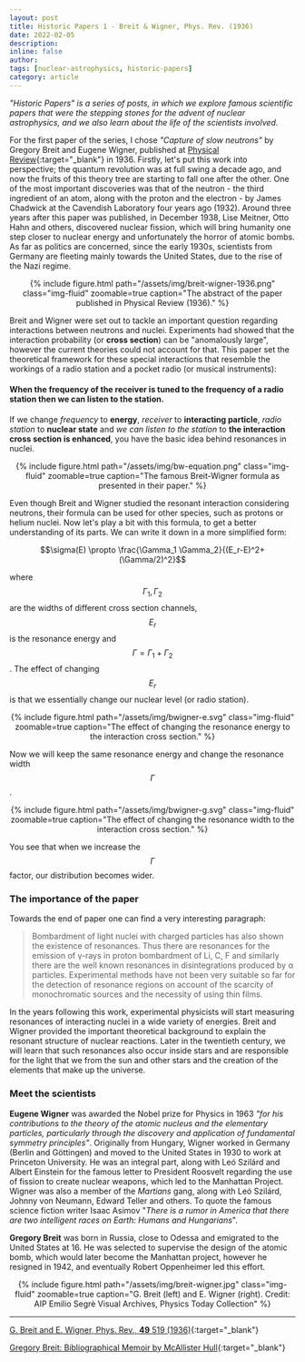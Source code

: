 ```yaml
---
layout: post
title: Historic Papers 1 - Breit & Wigner, Phys. Rev. (1936)
date: 2022-02-05
description:
inline: false
author:
tags: [nuclear-astrophysics, historic-papers]
category: article
---
```


*"Historic Papers" is a series of posts, in which we explore famous scientific papers that were the stepping stones for the advent of nuclear astrophysics, and we also learn about the life of the scientists involved.* <br>


For the first paper of the series, I chose *"Capture of slow neutrons"* by Gregory Breit and Eugene Wigner, published at [Physical Review](https://journals.aps.org/pr/abstract/10.1103/PhysRev.49.519){:target="\_blank"} in 1936. Firstly, let's put this work into perspective; the quantum revolution was at full swing a decade ago, and now the fruits of this theory tree are starting to fall one after the other. One of the most important discoveries was that of the neutron - the third ingredient of an atom, along with the proton and the electron - by James Chadwick at the Cavendish Laboratory four years ago (1932). Around three years after this paper was published, in December 1938, Lise Meitner, Otto Hahn and others, discovered nuclear fission, which will bring humanity one step closer to nuclear energy and unfortunately the horror of atomic bombs. As far as politics are concerned, since the early 1930s, scientists from Germany are fleeting mainly towards the United States, due to the rise of the Nazi regime.

<center>
    <div class="row justify-content-sm-center">
        <div class="col-sm mt-2 mt-md-0">
            {% include figure.html path="/assets/img/breit-wigner-1936.png" class="img-fluid" zoomable=true caption="The abstract of the paper published in Physical Review (1936)." %}
        </div>
    </div>
</center>

Breit and Wigner were set out to tackle an important question regarding interactions between neutrons and nuclei. Experiments had showed that the interaction probability (or **cross section**) can be "anomalously large", however the current theories could not account for that. This paper set the theoretical framework for these special interactions that resemble the workings of a radio station and a pocket radio (or musical instruments):

#### When the **frequency** of the **receiver** is tuned to the **frequency** of a **radio station** then **we can listen to the station**.

If we change *frequency* to **energy**, *receiver* to **interacting particle**,
*radio station* to **nuclear state** and *we can listen to the station* to **the interaction cross section is enhanced**,
you have the basic idea behind resonances in nuclei.



<center>
    <div class="row justify-content-sm-center">
        <div class="col-sm mt-3 mt-md-0">
            {% include figure.html path="/assets/img/bw-equation.png" class="img-fluid" zoomable=true caption="The famous Breit-Wigner formula as presented in their paper." %}
        </div>
    </div>
</center>

Even though Breit and Wigner studied the resonant interaction considering neutrons, their formula can be used for other species, such as protons or helium nuclei. Now let's play a bit with this formula, to get a better understanding of its parts. We can write it down in a more simplified form:

$$\sigma(E) \propto \frac{\Gamma_1 \Gamma_2}{(E_r-E)^2+(\Gamma/2)^2}$$

where $$\Gamma_1, \Gamma_2$$ are the widths of different cross section channels, $$E_r$$ is the resonance energy and $$\Gamma = \Gamma_1+\Gamma_2$$. The effect of changing $$E_r$$ is
that we essentially change our nuclear level (or radio station).

<center>
    <div class="row justify-content-sm-center">
        <div class="col-sm mt-3 mt-md-0">
            {% include figure.html path="/assets/img/bwigner-e.svg" class="img-fluid" zoomable=true caption="The effect of changing the resonance energy to the interaction cross section." %}
        </div>
    </div>
</center>

Now we will keep the same resonance energy and change the resonance width $$\Gamma$$.

<center>
    <div class="row justify-content-sm-center">
        <div class="col-sm mt-3 mt-md-0">
            {% include figure.html path="/assets/img/bwigner-g.svg" class="img-fluid" zoomable=true caption="The effect of changing the resonance width to the interaction cross section." %}
        </div>
    </div>
</center>

You see that when we increase the $$\Gamma$$ factor, our distribution becomes wider.

### The importance of the paper

Towards the end of paper one can find a very interesting paragraph:

><i class="fas fa-quote-left"></i> Bombardment of light nuclei with charged particles has also shown the existence of resonances.
Thus there are resonances for the emission of γ-rays in proton bombardment of Li, C, F and
similarly there are the well known resonances in
disintegrations produced by α particles. Experimental methods have not been very suitable so
far for the detection of resonance regions on account of the scarcity of monochromatic sources
and the necessity of using thin films.

In the years following this work, experimental physicists will start measuring resonances of interacting
nuclei in a wide variety of energies. Breit and Wigner provided the important theoretical background to
explain the resonant structure of nuclear reactions. Later in the twentieth century, we will learn that
such resonances also occur inside stars and are responsible for the light that we from the sun and other stars and
the creation of the elements that make up the universe.


### Meet the scientists


**Eugene Wigner** was awarded the Nobel prize for Physics in 1963 *"for his contributions to the theory of the atomic nucleus and the elementary particles, particularly through the discovery and application of fundamental symmetry principles"*. Originally from Hungary, Wigner worked in Germany (Berlin and
Göttingen) and moved to the United States in 1930 to work at Princeton University. He was an integral part, along with Leó Szilárd and Albert Einstein
for the famous letter to President Roosvelt regarding the use of fission to create nuclear weapons, which led to the Manhattan Project. Wigner was also
a member of the *Martians* gang, along with Leó Szilárd, Johnny von Neumann, Edward Teller and others. To quote the famous science fiction writer Isaac Asimov "*There is a rumor in America that there are two intelligent races on Earth: Humans and Hungarians*".


**Gregory Breit** was born in Russia, close to Odessa and emigrated to the United States at 16. He was selected to supervise the design of the atomic bomb, which would later become the Manhattan project, however he resigned in 1942, and eventually Robert Oppenheimer led this effort.


<center>
    <div class="row justify-content-sm-center">
        <div class="col-sm mt-3 mt-md-0">
            {% include figure.html path="/assets/img/breit-wigner.jpg" class="img-fluid" zoomable=true caption="G. Breit (left) and E. Wigner (right). Credit: AIP Emilio Segrè Visual Archives, Physics Today Collection" %}
        </div>
    </div>
</center>

---
[G. Breit and E. Wigner, Phys. Rev., **49** 519 (1936)](https://journals.aps.org/pr/abstract/10.1103/PhysRev.49.519){:target="\_blank"}

[Gregory Breit: Bibliographical Memoir by McAllister Hull](https://web.archive.org/web/20050421092901/http://stills.nap.edu/html/biomems/gbreit.html){:target="\_blank"}
